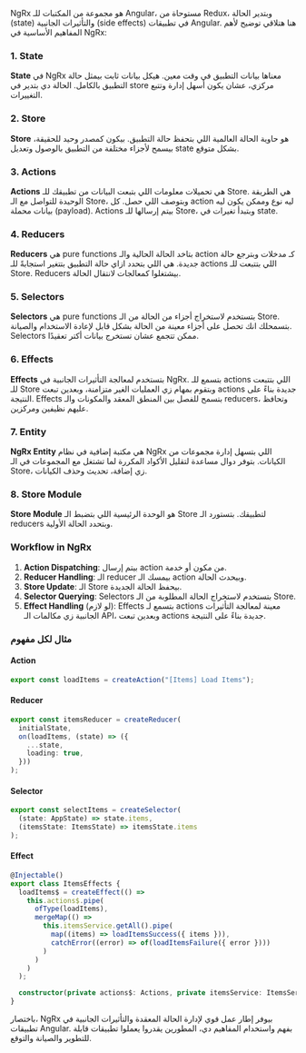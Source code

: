 NgRx هو مجموعة من المكتبات للـ Angular، مستوحاة من Redux، وبتدير الحالة (state) والتأثيرات الجانبية (side effects) في تطبيقات Angular. هنا هتلاقي توضيح لأهم المفاهيم الأساسية في NgRx:

### 1. State

**State** في NgRx معناها بيانات التطبيق في وقت معين. هيكل بيانات ثابت بيمثل حالة التطبيق بالكامل. الحالة دي بتدير في store مركزي، عشان يكون أسهل إدارة وتتبع التغييرات.

### 2. Store

**Store** هو حاوية الحالة العالمية اللي بتحفظ حالة التطبيق. بيكون كمصدر وحيد للحقيقة، بيسمح لأجزاء مختلفة من التطبيق بالوصول وتعديل state بشكل متوقع.

### 3. Actions

**Actions** هي تحميلات معلومات اللي بتبعت البيانات من تطبيقك للـ Store. هي الطريقة الوحيدة للتواصل مع الـ Store، وبتوصف اللي حصل. كل action ليه نوع وممكن يكون ليه بيانات محملة (payload). Actions بيتم إرسالها للـ Store، وبتبدأ تغيرات في state.

### 4. Reducers

**Reducers** هي pure functions بتاخد الحالة الحالية والـ action كـ مدخلات وبترجع حالة جديدة. هي اللي بتحدد ازاي حالة التطبيق بتتغير استجابةً للـ actions اللي بتتبعت للـ Store. Reducers بيشتغلوا كمعالجات لانتقال الحالة.

### 5. Selectors

**Selectors** هي pure functions بتستخدم لاستخراج أجزاء من الحالة من الـ Store. بتسمحلك انك تحصل على أجزاء معينة من الحالة بشكل قابل لإعادة الاستخدام والصيانة. Selectors ممكن تتجمع عشان تستخرج بيانات أكتر تعقيدًا.

### 6. Effects

**Effects** بتستخدم لمعالجة التأثيرات الجانبية في NgRx. بتسمع للـ actions اللي بتتبعت للـ Store وبتقوم بمهام زي العمليات الغير متزامنة، وبعدين تبعت actions جديدة بناءً على النتيجة. Effects بتسمح للفصل بين المنطق المعقد والمكونات والـ reducers، وتحافظ عليهم نظيفين ومركزين.

### 7. Entity

**NgRx Entity** هي مكتبة إضافية في نظام NgRx اللي بتسهل إدارة مجموعات من الكيانات. بتوفر دوال مساعدة لتقليل الأكواد المكررة لما تشتغل مع المجموعات في الـ Store، زي إضافة، تحديث وحذف الكيانات.

### 8. Store Module

**Store Module** هو الوحدة الرئيسية اللي بتضبط الـ Store لتطبيقك. بتستورد الـ reducers وبتحدد الحالة الأولية.

### Workflow in NgRx

1. **Action Dispatching**: بيتم إرسال action من مكون أو خدمة.
2. **Reducer Handling**: الـ reducer بيمسك الـ action وبيحدث الحالة.
3. **Store Update**: الـ Store بيحفظ الحالة الجديدة.
4. **Selector Querying**: Selectors بتستخدم لاستخراج الحالة المطلوبة من الـ Store.
5. **Effect Handling** (لو لازم): Effects بتسمع لـ actions معينة لمعالجة التأثيرات الجانبية زي مكالمات الـ API، وبعدين تبعت actions جديدة بناءً على النتيجة.

### مثال لكل مفهوم

#### Action

```typescript
export const loadItems = createAction("[Items] Load Items");
```

#### Reducer

```typescript
export const itemsReducer = createReducer(
  initialState,
  on(loadItems, (state) => ({
    ...state,
    loading: true,
  }))
);
```

#### Selector

```typescript
export const selectItems = createSelector(
  (state: AppState) => state.items,
  (itemsState: ItemsState) => itemsState.items
);
```

#### Effect

```typescript
@Injectable()
export class ItemsEffects {
  loadItems$ = createEffect(() =>
    this.actions$.pipe(
      ofType(loadItems),
      mergeMap(() =>
        this.itemsService.getAll().pipe(
          map((items) => loadItemsSuccess({ items })),
          catchError((error) => of(loadItemsFailure({ error })))
        )
      )
    )
  );

  constructor(private actions$: Actions, private itemsService: ItemsService) {}
}
```

باختصار، NgRx بيوفر إطار عمل قوي لإدارة الحالة المعقدة والتأثيرات الجانبية في تطبيقات Angular. بفهم واستخدام المفاهيم دي، المطورين يقدروا يعملوا تطبيقات قابلة للتطوير والصيانة والتوقع.
